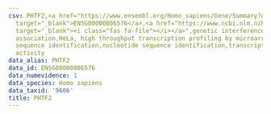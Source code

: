 ```yaml
---
csv: PHTF2,<a href="https://www.ensembl.org/Homo_sapiens/Gene/Summary?db=core;g=ENSG00000006576"
  target="_blank">ENSG00000006576</a>,<a href="https://www.ncbi.nlm.nih.gov/pubmed/17216044"
  target="_blank"><i class="fas fa-file"></i></a>",genetic interference,functional
  association,HeLa, high throughput transcription profiling by microarray,nucleotide
  sequence identification,nucleotide sequence identification,transcriptional regulation,down-regulates
  activity
data_alias: PHTF2
data_id: ENSG00000006576
data_numevidence: 1
data_species: Homo sapiens
data_taxid: '9606'
title: PHTF2
---
```

